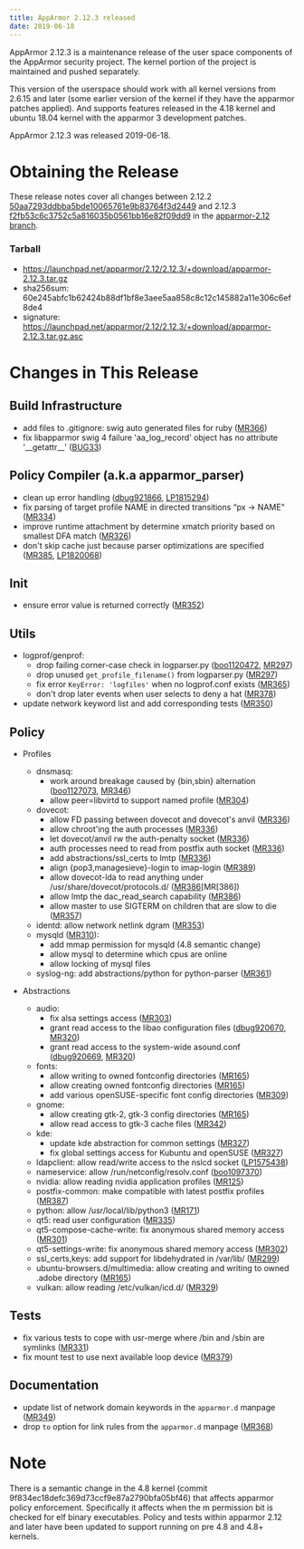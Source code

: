 ```yaml
---
title: AppArmor 2.12.3 released
date: 2019-06-18
---
```

AppArmor 2.12.3 is a maintenance release of the user space components
of the AppArmor security project. The kernel portion of the project
is maintained and pushed separately.

This version of the userspace should work with all kernel versions from
2.6.15 and later (some earlier version of the kernel if they have the
apparmor patches applied). And supports features released in the 4.18
kernel and ubuntu 18.04 kernel with the apparmor 3 development patches.

AppArmor 2.12.3 was released 2019-06-18.

# Obtaining the Release

These release notes cover all changes between 2.12.2 [50aa7293ddbba5bde10065761e9b83764f3d2449](https://gitlab.com/apparmor/apparmor/-/commit/50aa7293ddbba5bde10065761e9b83764f3d2449) and 2.12.3 [f2fb53c6c3752c5a816035b0561bb16e82f09dd9](https://gitlab.com/apparmor/apparmor/-/commitf2fb53c6c3752c5a816035b0561bb16e82f09dd9) in the [apparmor-2.12 branch](https://gitlab.com/apparmor/apparmor/tree/apparmor-2.12).

### Tarball
- <https://launchpad.net/apparmor/2.12/2.12.3/+download/apparmor-2.12.3.tar.gz>
- sha256sum: 60e245abfc1b62424b88df1bf8e3aee5aa858c8c12c145882a11e306c6ef8de4
- signature: <https://launchpad.net/apparmor/2.12/2.12.3/+download/apparmor-2.12.3.tar.gz.asc>

# Changes in This Release

Build Infrastructure
--------------------
- add files to .gitignore: swig auto generated files for ruby ([MR366][MR366])
- fix libapparmor swig 4 failure 'aa\_log\_record' object has no attribute '\_\_getattr\_\_' ([BUG33][AABUG33])

Policy Compiler (a.k.a apparmor\_parser)
----------------------------------------
- clean up error handling ([dbug921866][dbug921866], [LP1815294][LP1815294])
- fix parsing of target profile NAME in directed transitions “px -> NAME" ([MR334][MR334])
- improve runtime attachment by determine xmatch priority based on smallest DFA match ([MR326][MR326])
- don't skip cache just because parser optimizations are specified
  ([MR385][MR385], [LP1820068][LP1820068])

Init
----
- ensure error value is returned correctly ([MR352][MR352])

Utils
-----
- logprof/genprof:
  - drop failing corner-case check in logparser.py ([boo1120472][boo1120472], [MR297][MR297])
  - drop unused `get_profile_filename()` from logparser.py ([MR297][MR297])
  - fix error `KeyError: 'logfiles'` when no logprof.conf exists ([MR365][MR365])
  - don't drop later events when user selects to deny a hat ([MR378][MR378])
- update network keyword list and add corresponding tests ([MR350][MR350])

Policy
------

- Profiles
  - dnsmasq:
    - work around breakage caused by {bin,sbin} alternation ([boo1127073][boo1127073], [MR346][MR346])
    - allow peer=libvirtd to support named profile ([MR304][MR304])
  - dovecot:
    - allow FD passing between dovecot and dovecot's anvil ([MR336][MR336])
    - allow chroot'ing the auth processes ([MR336][MR336])
    - let dovecot/anvil rw the auth-penalty socket ([MR336][MR336])
    - auth processes need to read from postfix auth socket ([MR336][MR336])
    - add abstractions/ssl\_certs to lmtp ([MR336][MR336])
    - align {pop3,managesieve}-login to imap-login ([MR389][MR389])
    - allow dovecot-lda to read anything under /usr/share/dovecot/protocols.d/ ([MR386][MR[386])
    - allow lmtp the dac\_read\_search capability ([MR386][MR386])
    - allow master to use SIGTERM on children that are slow to die ([MR357][MR357])
  - identd: allow network netlink dgram ([MR353][MR353])
  - mysqld ([MR310][MR310]):
    - add mmap permission for mysqld (4.8 semantic change)
    - allow mysql to determine which cpus are online
    - allow locking of mysql files
  - syslog-ng: add abstractions/python for python-parser ([MR361][MR361])

- Abstractions
  - audio:
    - fix alsa settings access ([MR303][MR303])
    - grant read access to the libao configuration files ([dbug920670][dbug920670], [MR320][MR320])
    - grant read access to the system-wide asound.conf ([dbug920669][dbug920669], [MR320][MR320])
  - fonts:
    - allow writing to owned fontconfig directories ([MR165][MR165])
    - allow creating owned fontconfig directories ([MR165][MR165])
    - add various openSUSE-specific font config directories ([MR309][MR309])
  - gnome:
    - allow creating gtk-2, gtk-3 config directories ([MR165][MR165])
    - allow read access to gtk-3 cache files ([MR342][MR342])
  - kde:
    - update kde abstraction for common settings ([MR327][MR327])
    - fix global settings access for Kubuntu and openSUSE ([MR327][MR327])
  - ldapclient: allow read/write access to the nslcd socket ([LP1575438][LP1575438])
  - nameservice: allow /run/netconfig/resolv.conf ([boo1097370][boo1097370])
  - nvidia: allow reading nvidia application profiles ([MR125][MR125])
  - postfix-common: make compatible with latest postfix profiles ([MR387][MR387])
  - python: allow /usr/local/lib/python3 ([MR171][MR171])
  - qt5: read user configuration ([MR335][MR335])
  - qt5-compose-cache-write: fix anonymous shared memory access ([MR301][MR301])
  - qt5-settings-write: fix anonymous shared memory access ([MR302][MR302])
  - ssl\_certs,keys: add support for libdehydrated in /var/lib/ ([MR299][MR299])
  - ubuntu-browsers.d/multimedia: allow creating and writing to owned .adobe directory ([MR165][MR165])
  - vulkan: allow reading /etc/vulkan/icd.d/ ([MR329][MR329])


Tests
-----
- fix various tests to cope with usr-merge where /bin and /sbin are symlinks ([MR331][MR331])
- fix mount test to use next available loop device ([MR379][MR379])

Documentation
-------------
- update list of network domain keywords in the `apparmor.d` manpage ([MR349][MR349])
- drop `to` option for link rules from the `apparmor.d` manpage ([MR368][MR368])

Note
====

There is a semantic change in the 4.8 kernel (commit
9f834ec18defc369d73ccf9e87a2790bfa05bf46) that affects apparmor policy
enforcement. Specifically it affects when the m permission bit is
checked for elf binary executables. Policy and tests within apparmor
2.12 and later have been updated to support running on pre 4.8 and 4.8+ kernels.

[AABUG33]: https://gitlab.com/apparmor/apparmor/issues/33
[boo1097370]: https://bugzilla.opensuse.org/show_bug.cgi?id=1097370
[boo1120472]: https://bugzilla.opensuse.org/show_bug.cgi?id=1120472
[boo1127073]: https://bugzilla.opensuse.org/show_bug.cgi?id=1127073
[dbug920669]: https://bugs.debian.org/920669
[dbug920670]: https://bugs.debian.org/920670
[dbug921866]: https://bugs.debian.org/921866
[LP1575438]: https://bugs.launchpad.net/bugs/1575438
[LP1815294]: https://bugs.launchpad.net/bugs/1815294
[LP1820068]: https://bugs.launchpad.net/bugs/1820068
[MR125]: https://gitlab.com/apparmor/apparmor/merge_requests/125
[MR165]: https://gitlab.com/apparmor/apparmor/merge_requests/165
[MR171]: https://gitlab.com/apparmor/apparmor/merge_requests/171
[MR297]: https://gitlab.com/apparmor/apparmor/merge_requests/297
[MR299]: https://gitlab.com/apparmor/apparmor/merge_requests/299
[MR301]: https://gitlab.com/apparmor/apparmor/merge_requests/301
[MR302]: https://gitlab.com/apparmor/apparmor/merge_requests/302
[MR303]: https://gitlab.com/apparmor/apparmor/merge_requests/303
[MR304]: https://gitlab.com/apparmor/apparmor/merge_requests/304
[MR309]: https://gitlab.com/apparmor/apparmor/merge_requests/309
[MR310]: https://gitlab.com/apparmor/apparmor/merge_requests/310
[MR320]: https://gitlab.com/apparmor/apparmor/merge_requests/320
[MR326]: https://gitlab.com/apparmor/apparmor/merge_requests/326
[MR327]: https://gitlab.com/apparmor/apparmor/merge_requests/327
[MR329]: https://gitlab.com/apparmor/apparmor/merge_requests/329
[MR331]: https://gitlab.com/apparmor/apparmor/merge_requests/331
[MR334]: https://gitlab.com/apparmor/apparmor/merge_requests/334
[MR335]: https://gitlab.com/apparmor/apparmor/merge_requests/335
[MR336]: https://gitlab.com/apparmor/apparmor/merge_requests/336
[MR342]: https://gitlab.com/apparmor/apparmor/merge_requests/342
[MR346]: https://gitlab.com/apparmor/apparmor/merge_requests/346
[MR349]: https://gitlab.com/apparmor/apparmor/merge_requests/349
[MR350]: https://gitlab.com/apparmor/apparmor/merge_requests/350
[MR352]: https://gitlab.com/apparmor/apparmor/merge_requests/352
[MR353]: https://gitlab.com/apparmor/apparmor/merge_requests/353
[MR357]: https://gitlab.com/apparmor/apparmor/merge_requests/357
[MR361]: https://gitlab.com/apparmor/apparmor/merge_requests/361
[MR365]: https://gitlab.com/apparmor/apparmor/merge_requests/365
[MR366]: https://gitlab.com/apparmor/apparmor/merge_requests/366
[MR368]: https://gitlab.com/apparmor/apparmor/merge_requests/368
[MR378]: https://gitlab.com/apparmor/apparmor/merge_requests/378
[MR379]: https://gitlab.com/apparmor/apparmor/merge_requests/379
[MR385]: https://gitlab.com/apparmor/apparmor/merge_requests/385
[MR386]: https://gitlab.com/apparmor/apparmor/merge_requests/386
[MR387]: https://gitlab.com/apparmor/apparmor/merge_requests/387
[MR389]: https://gitlab.com/apparmor/apparmor/merge_requests/389

